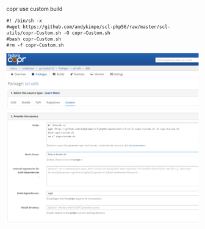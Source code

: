 copr use custom build

```
#! /bin/sh -x
#wget https://github.com/andykimpe/scl-php56/raw/master/scl-utils/copr-Custom.sh -O copr-Custom.sh
#bash copr-Custom.sh
#rm -f copr-Custom.sh
```
 
  
 
 
![alt text](https://raw.githubusercontent.com/andykimpe/scl-php56/master/scl-utils/Print-Screen_2024-02-27_16-14-45.png)

